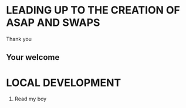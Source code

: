 # LEADING UP TO THE CREATION OF ASAP AND SWAPS

Thank you

## Your welcome

# LOCAL DEVELOPMENT

1. Read my boy

